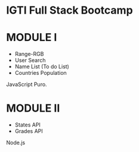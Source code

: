 # IGTI Full Stack Bootcamp

# MODULE I

- Range-RGB
- User Search
- Name List (To do List)
- Countries Population

JavaScript Puro.

# MODULE II

- States API
- Grades API

Node.js
